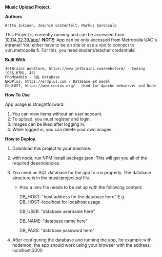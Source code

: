 **Music Upload Project.**



**Authors**
```
Arttu Jokinen, Joachim Grotenfelt, Markus Saronsalo
```
This Project is currently running and can be accessed from [10.114.32.39/app/](http://10.114.32.39/app/).
**NOTE**: App can be only accessed from Metropolia UAC's intranet! You either have to be on site or use a vpn to connect to vpn.metropolia.fi. For this, you need student/teacher credentials!

**Built With**
```
JetBrains WebStorm, https://www.jetbrains.com/webstorm/ - Coding (CSS,HTML, JS)
PhpMyAdmin - SQL Database
ERDPlus, https://erdplus.com - Database ER model
CentOS7, https://www.centos.org/ - Used for Apache webserver and Node
```

**How To Use**

App usage is straightforward. 
1. You can view items without an user account.
2. To upload, you must register and login. 
3. Images can be liked after logging in.
4. While logged in, you can delete your own images.




**How to Deploy.**
 1. Download this project to your machine.
 2. with node, run NPM install package.json. This will get you all of the required dependencies. 
 3. You need an SQL database for the app to run properly. The database structure is in the musicproject.sql file.
    - Also a .env file needs to be set up with the following content:
    
       DB_HOST: "host address for the database here" E.g. DB_HOST=localhost for localhost usage
       
       DB_USER: "database username here"
       
       DB_NAME: "database name here"
       
       DB_PASS: "database password here"
       
       
 4. After configuring the database and running the app, for example with nodemon, the app should work using your browser with the address: localhost:3000

